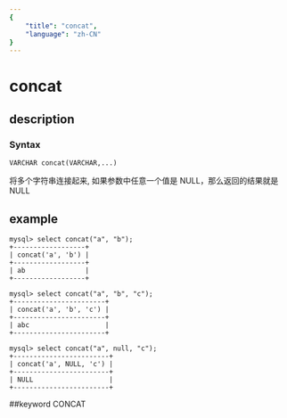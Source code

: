 ```yaml
---
{
    "title": "concat",
    "language": "zh-CN"
}
---
```


# concat
## description
### Syntax

`VARCHAR concat(VARCHAR,...)`


将多个字符串连接起来, 如果参数中任意一个值是 NULL，那么返回的结果就是 NULL

## example

```
mysql> select concat("a", "b");
+------------------+
| concat('a', 'b') |
+------------------+
| ab               |
+------------------+

mysql> select concat("a", "b", "c");
+-----------------------+
| concat('a', 'b', 'c') |
+-----------------------+
| abc                   |
+-----------------------+

mysql> select concat("a", null, "c");
+------------------------+
| concat('a', NULL, 'c') |
+------------------------+
| NULL                   |
+------------------------+
```
##keyword
CONCAT

